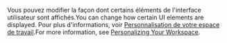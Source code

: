 <span data-ttu-id="7a5bd-101">Vous pouvez modifier la façon dont certains éléments de l'interface utilisateur sont affichés.</span><span class="sxs-lookup"><span data-stu-id="7a5bd-101">You can change how certain UI elements are displayed.</span></span> <span data-ttu-id="7a5bd-102">Pour plus d'informations, voir [Personnalisation de votre espace de travail](../ui-personalization-user.md).</span><span class="sxs-lookup"><span data-stu-id="7a5bd-102">For more information, see [Personalizing Your Workspace](../ui-personalization-user.md).</span></span>
